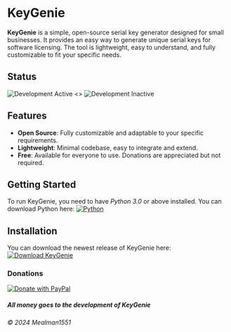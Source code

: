 # KeyGenie

**KeyGenie** is a simple, open-source serial key generator designed for small businesses. It provides an easy way to generate unique serial keys for software licensing. The tool is lightweight, easy to understand, and fully customizable to fit your specific needs.

## Status
![Development Active](https://img.shields.io/badge/development-active-brightgreen?style=for-the-badge)
<> ![Development Inactive](https://img.shields.io/badge/development-inactive-lightgrey?style=for-the-badge)

## Features
- **Open Source**: Fully customizable and adaptable to your specific requirements.
- **Lightweight**: Minimal codebase, easy to integrate and extend.
- **Free**: Available for everyone to use. Donations are appreciated but not required.

## Getting Started
To run KeyGenie, you need to have _Python 3.0_ or above installed. You can download Python here: [![Python](https://img.shields.io/badge/Download-Python%203.0+-3776AB.svg?logo=python&logoColor=white)](https://www.python.org/)


## Installation
You can download the newest release of KeyGenie here: [![Download KeyGenie](https://img.shields.io/badge/Download-KeyGenie%201.0.0-brightgreen.svg?logo=python&logoColor=white)](https://github.com/Mealman1551/KeyGenie/releases/download/KeyGenie_1.0.0/KeyGenie1.0.0.py)



### Donations
[![Donate with PayPal](https://img.shields.io/badge/Donate-PayPal-blue.svg?logo=paypal&logoColor=white)](https://paypal.me/NathanduBuy)
##### All money goes to the development of KeyGenie
###### © 2024 Mealman1551
